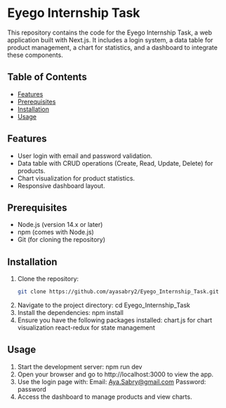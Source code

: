# Eyego Internship Task

This repository contains the code for the Eyego Internship Task, a web application built with Next.js. It includes a login system, a data table for product management, a chart for statistics, and a dashboard to integrate these components.

## Table of Contents
- [Features](#features)
- [Prerequisites](#prerequisites)
- [Installation](#installation)
- [Usage](#usage)

## Features
- User login with email and password validation.
- Data table with CRUD operations (Create, Read, Update, Delete) for products.
- Chart visualization for product statistics.
- Responsive dashboard layout.

## Prerequisites
- Node.js (version 14.x or later)
- npm (comes with Node.js)
- Git (for cloning the repository)

## Installation
1. Clone the repository:
   ```bash
   git clone https://github.com/ayasabry2/Eyego_Internship_Task.git
2. Navigate to the project directory:
   cd Eyego_Internship_Task
3. Install the dependencies:
   npm install
4. Ensure you have the following packages installed:
chart.js for chart visualization
react-redux for state management 
## Usage
1. Start the development server:
npm run dev
2. Open your browser and go to http://localhost:3000 to view the app.
3. Use the login page with:
Email: Aya.Sabry@gmail.com
Password: password
4. Access the dashboard to manage products and view charts.
